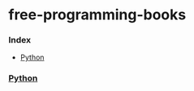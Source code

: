 # free-programming-books
### Index
* [Python](#python)
  


### [Python](https://github.com/Circler-K/free-programming-books/tree/master/Python)